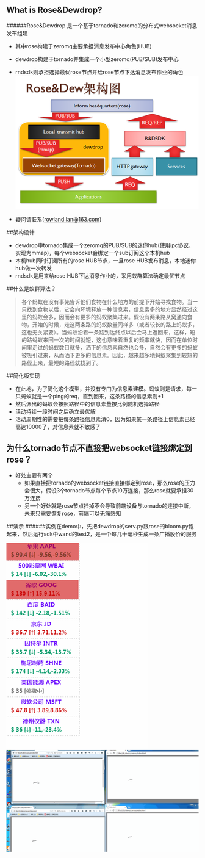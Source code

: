 ## What is Rose&Dewdrop?
######Rose&Dewdrop 是一个基于tornado和zeromq的分布式websocket消息发布组建
* 其中rose构建于zeromq主要承担消息发布中心角色(HUB)
* dewdrop构建于tornado并集成一个小型zeromq(PUB/SUB)发布中心
* rndsdk则承担选择最优rose节点并给rose节点下达消息发布作业的角色
![r&d_structure](rdstu.png)

* 疑问请联系(rowland.lan@163.com)

##架构设计
* dewdrop中tornado集成一个zeromq的PUB/SUB的迷你hub(使用ipc协议，实现为mmap)，每个websocket会绑定一个sub订阅这个本机hub
* 本机hub同时订阅所有的rose HUB节点，一旦rose HUB发布消息，本地迷你hub做一次转发
* rndsdk是用来给rose HUB下达消息作业的，采用蚁群算法确定最优节点

##什么是蚁群算法？
>各个蚂蚁在没有事先告诉他们食物在什么地方的前提下开始寻找食物。当一只找到食物以后，它会向环境释放一种信息素，信息素多的地方显然经过这里的蚂蚁会多，因而会有更多的蚂蚁聚集过来。假设有两条路从窝通向食物，开始的时候，走这两条路的蚂蚁数量同样多（或者较长的路上蚂蚁多，这也无关紧要）。当蚂蚁沿着一条路到达终点以后会马上返回来，这样，短的路蚂蚁来回一次的时间就短，这也意味着重复的频率就快，因而在单位时间里走过的蚂蚁数目就多，洒下的信息素自然也会多，自然会有更多的蚂蚁被吸引过来，从而洒下更多的信息素。因此，越来越多地蚂蚁聚集到较短的路径上来，最短的路径就找到了。


##简化版实现
* 在此地，为了简化这个模型，并没有专门为信息素建模。蚂蚁则是请求，每一只蚂蚁就是一个ping的req，直到回来，这条路径的信息素则+1
* 然后派出的蚂蚁会按照路径中的信息素量按比例随机选择路径
* 活动持续一段时间之后确立最优解
* 活动周期性的需要把每条路径信息素清0，因为如果某一条路径上信息素已经高达10000了，对信息素就不敏感了

## 为什么tornado节点不直接把websocket链接绑定到rose？

* 好处主要有两个
    *   如果直接把tornado的websocket链接直接绑定到rose，那么rose的压力会很大，假设3个tornado节点每个节点10万连接，那么rose就要承担30万连接
    *   另一个好处就是rose节点挂掉不会导致前端设备与tornado的连接中断，未来只需要恢复rose，前端可以无痛感知

##演示
######实例在demo中，先把dewdrop的serv.py跟rose的bloom.py跑起来，然后运行sdk中wand的test2，是一个每几十毫秒生成一条广播股价的服务

![demo_stock](stock.gif)
![demo_brush](cvb.gif)
